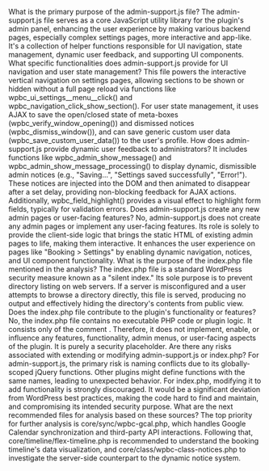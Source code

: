 What is the primary purpose of the admin-support.js file?
The admin-support.js file serves as a core JavaScript utility library for the plugin's admin panel, enhancing the user experience by making various backend pages, especially complex settings pages, more interactive and app-like. It's a collection of helper functions responsible for UI navigation, state management, dynamic user feedback, and supporting UI components.
What specific functionalities does admin-support.js provide for UI navigation and user state management?
This file powers the interactive vertical navigation on settings pages, allowing sections to be shown or hidden without a full page reload via functions like wpbc_ui_settings__menu__click() and wpbc_navigation_click_show_section(). For user state management, it uses AJAX to save the open/closed state of meta-boxes (wpbc_verify_window_opening()) and dismissed notices (wpbc_dismiss_window()), and can save generic custom user data (wpbc_save_custom_user_data()) to the user's profile.
How does admin-support.js provide dynamic user feedback to administrators?
It includes functions like wpbc_admin_show_message() and wpbc_admin_show_message_processing() to display dynamic, dismissible admin notices (e.g., "Saving...", "Settings saved successfully", "Error!"). These notices are injected into the DOM and then animated to disappear after a set delay, providing non-blocking feedback for AJAX actions. Additionally, wpbc_field_highlight() provides a visual effect to highlight form fields, typically for validation errors.
Does admin-support.js create any new admin pages or user-facing features?
No, admin-support.js does not create any admin pages or implement any user-facing features. Its role is solely to provide the client-side logic that brings the static HTML of existing admin pages to life, making them interactive. It enhances the user experience on pages like "Booking > Settings" by enabling dynamic navigation, notices, and UI component functionality.
What is the purpose of the index.php file mentioned in the analysis?
The index.php file is a standard WordPress security measure known as a "silent index." Its sole purpose is to prevent directory listing on web servers. If a server is misconfigured and a user attempts to browse a directory directly, this file is served, producing no output and effectively hiding the directory's contents from public view.
Does the index.php file contribute to the plugin's functionality or features?
No, the index.php file contains no executable PHP code or plugin logic. It consists only of the comment <?php // Silence is golden. ?>. Therefore, it does not implement, enable, or influence any features, functionality, admin menus, or user-facing aspects of the plugin. It is purely a security placeholder.
Are there any risks associated with extending or modifying admin-support.js or index.php?
For admin-support.js, the primary risk is naming conflicts due to its globally-scoped jQuery functions. Other plugins might define functions with the same names, leading to unexpected behavior. For index.php, modifying it to add functionality is strongly discouraged. It would be a significant deviation from WordPress best practices, making the code hard to find and maintain, and compromising its intended security purpose.
What are the next recommended files for analysis based on these sources?
The top priority for further analysis is core/sync/wpbc-gcal.php, which handles Google Calendar synchronization and third-party API interactions. Following that, core/timeline/flex-timeline.php is recommended to understand the booking timeline's data visualization, and core/class/wpbc-class-notices.php to investigate the server-side counterpart to the dynamic notice system.